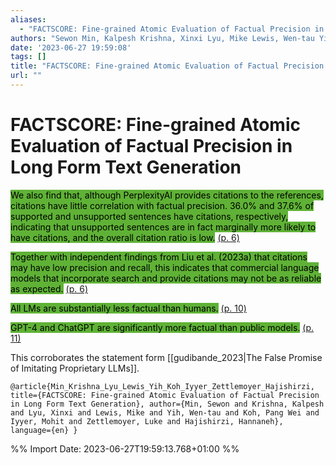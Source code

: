 ```yaml
---
aliases:
  - "FACTSCORE: Fine-grained Atomic Evaluation of Factual Precision in Long Form Text Generation"
authors: "Sewon Min, Kalpesh Krishna, Xinxi Lyu, Mike Lewis, Wen-tau Yih, Pang Wei Koh, Mohit Iyyer, Luke Zettlemoyer, Hannaneh Hajishirzi"
date: '2023-06-27 19:59:08'
tags: []
title: "FACTSCORE: Fine-grained Atomic Evaluation of Factual Precision in Long Form Text Generation"
url: ""
---
```


# FACTSCORE: Fine-grained Atomic Evaluation of Factual Precision in Long Form Text Generation

<mark style="background: #5fb236">We also find that, although PerplexityAI provides citations to the references, citations have little correlation with factual precision. 36.0% and 37.6% of supported and unsupported sentences have citations, respectively, indicating that unsupported sentences are in fact marginally more likely to have citations, and the overall citation ratio is low.</mark> [(p. 6)](zotero://open-pdf/library/items/FKE3IDEU?page=6)

<mark style="background: #5fb236">Together with independent findings from Liu et al. (2023a) that citations may have low precision and recall, this indicates that commercial language models that incorporate search and provide citations may not be as reliable as expected.</mark> [(p. 6)](zotero://open-pdf/library/items/FKE3IDEU?page=6)

<mark style="background: #5fb236">All LMs are substantially less factual than humans.</mark> [(p. 10)](zotero://open-pdf/library/items/FKE3IDEU?page=10)

<mark style="background: #5fb236">GPT-4 and ChatGPT are significantly more factual than public models.</mark> [(p. 11)](zotero://open-pdf/library/items/FKE3IDEU?page=11)

This corroborates the statement form [[gudibande_2023|The False Promise of Imitating Proprietary LLMs]].

```
@article{Min_Krishna_Lyu_Lewis_Yih_Koh_Iyyer_Zettlemoyer_Hajishirzi, title={FACTSCORE: Fine-grained Atomic Evaluation of Factual Precision in Long Form Text Generation}, author={Min, Sewon and Krishna, Kalpesh and Lyu, Xinxi and Lewis, Mike and Yih, Wen-tau and Koh, Pang Wei and Iyyer, Mohit and Zettlemoyer, Luke and Hajishirzi, Hannaneh}, language={en} }
```

%% Import Date: 2023-06-27T19:59:13.768+01:00 %%